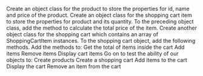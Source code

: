 Create an object class for the product to store the properties for id, name and price of the product.
Create an object class for the shopping cart item to store the properties for product and its quantity.
To the preceding object class, add the method to calculate the total price of the item.
Create another object class for the shopping cart which contains an array of ShoppingCartItem instances. 
To the shopping cart object, add the following methods.
Add the methods to: 
Get the total of items inside the cart
Add items
Remove items
Display cart items
Go on to test the ability of our objects to:
Create products
Create a shopping cart
Add items to the cart
Display the cart
Remove an item from the cart
